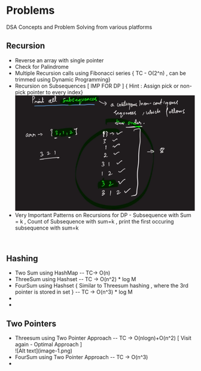 # Problems
DSA Concepts and Problem Solving from various platforms 

## Recursion 
<ul>
<li> Reverse an array with single pointer</li>
<li> Check for Palindrome</li>
<li> Multiple Recursion calls using Fibonacci series { TC - O(2^n) , can be trimmed using Dynamic Programming}</li>
<li> Recursion on Subsequences [ IMP  FOR DP ] { Hint : Assign pick or non-pick pointer to every index} </li>
<img src="image.png">

<li> Very Important Patterns on Recursions for DP - Subsequence with Sum = k , Count of Subsequence with sum=k , print the first occuring subsequence with sum=k  </li>
</ul>

<br>

## Hashing
<ul>
<li> Two Sum using HashMap -- TC-> O(n)</li>
<li> ThreeSum using Hashset -- TC -> O(n^2) * log M</li>
<li> FourSum using Hashset { Similar to Threesum hashing , where the 3rd pointer is stored in set } --  TC -> O(n^3) * log M</li>
<li></li>
<li></li>
</ul>

## Two Pointers
<ul>
<li>Threesum using Two Pointer Approach -- TC -> O(nlogn)+O(n^2) [ Visit again - Optimal Approach ]</li>
![Alt text](image-1.png)
<li> FourSum using Two Pointer Approach -- TC -> O(n^3)</li>
<li></li>
</ul>
